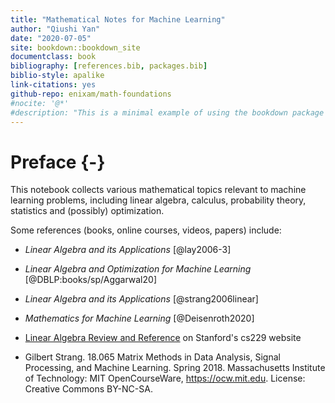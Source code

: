 ```yaml
--- 
title: "Mathematical Notes for Machine Learning"
author: "Qiushi Yan"
date: "2020-07-05"
site: bookdown::bookdown_site
documentclass: book
bibliography: [references.bib, packages.bib]
biblio-style: apalike
link-citations: yes
github-repo: enixam/math-foundations
#nocite: '@*'
#description: "This is a minimal example of using the bookdown package to write a book. The output format for this example is bookdown::gitbook."
---
```


# Preface {-}  

This notebook collects various mathematical topics relevant to machine learning problems, including linear algebra, calculus, probability theory, statistics and (possibly) optimization. 

Some references (books, online courses, videos, papers) include:  

- *Linear Algebra and its Applications* [@lay2006-3]  

- *Linear Algebra and Optimization for Machine Learning* [@DBLP:books/sp/Aggarwal20]

- *Linear Algebra and its Applications* [@strang2006linear]  

- *Mathematics for Machine Learning* [@Deisenroth2020]

- [Linear Algebra Review and Reference](http://cs229.stanford.edu/section/cs229-linalg.pdf) on Stanford's cs229 website   

- Gilbert Strang. 18.065 Matrix Methods in Data Analysis, Signal Processing, and Machine Learning. Spring 2018. Massachusetts Institute of Technology: MIT OpenCourseWare, https://ocw.mit.edu. License: Creative Commons BY-NC-SA.


